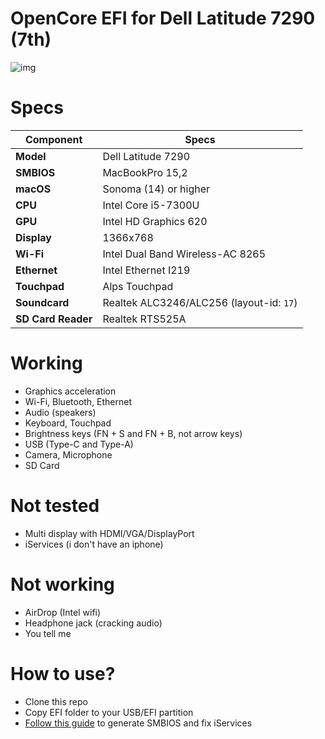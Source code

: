 # OpenCore EFI for Dell Latitude 7290 (7th)
![img](https://i.imgur.com/wiWFtLQ.png)

# Specs
| Component          | Specs                                    |
| ------------------ | ---------------------------------------- |
| **Model**          | Dell Latitude 7290                       |
| **SMBIOS**         | MacBookPro 15,2                          |
| **macOS**          | Sonoma (14) or higher                    |
| **CPU**            | Intel Core i5-7300U                      |
| **GPU**            | Intel HD Graphics 620                    |
| **Display**        | 1366x768                                 |
| **Wi-Fi**          | Intel Dual Band Wireless-AC 8265         |
| **Ethernet**       | Intel Ethernet I219                      |
| **Touchpad**       | Alps Touchpad                            |
| **Soundcard**      | Realtek ALC3246/ALC256 (layout-id: `17`) |
| **SD Card Reader** | Realtek RTS525A                          |

# Working
- Graphics acceleration
- Wi-Fi, Bluetooth, Ethernet
- Audio (speakers)
- Keyboard, Touchpad
- Brightness keys (FN + S and FN + B, not arrow keys)
- USB (Type-C and Type-A)
- Camera, Microphone
- SD Card

# Not tested
- Multi display with HDMI/VGA/DisplayPort
- iServices (i don't have an iphone)

# Not working
- AirDrop (Intel wifi)
- Headphone jack (cracking audio)
- You tell me

# How to use?
- Clone this repo
- Copy EFI folder to your USB/EFI partition
- [Follow this guide](https://dortania.github.io/OpenCore-Post-Install/universal/iservices.html) to generate SMBIOS and fix iServices
